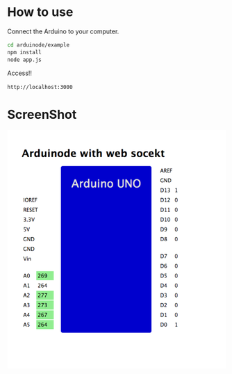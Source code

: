 # How to use

Connect the Arduino to your computer.

```sh
cd arduinode/example
npm install
node app.js
```

Access!!

`
http://localhost:3000
`

# ScreenShot

![screenshot](screenshot.png)

